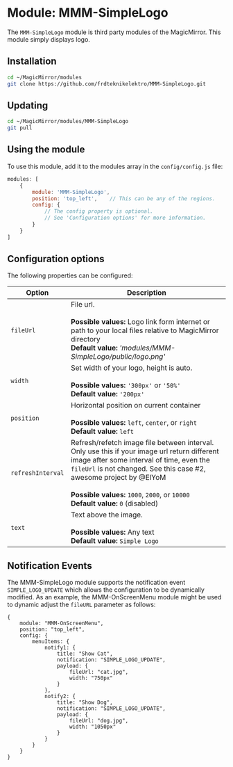 # Module: MMM-SimpleLogo

The `MMM-SimpleLogo` module is third party modules of the MagicMirror. This module simply displays logo.

## Installation

```bash
cd ~/MagicMirror/modules
git clone https://github.com/frdteknikelektro/MMM-SimpleLogo.git
```

## Updating

```bash
cd ~/MagicMirror/modules/MMM-SimpleLogo
git pull
```

## Using the module

To use this module, add it to the modules array in the `config/config.js` file:

```javascript
modules: [
    {
        module: 'MMM-SimpleLogo',
        position: 'top_left',    // This can be any of the regions.
        config: {
            // The config property is optional.
            // See 'Configuration options' for more information.
        }
    }
]
```

## Configuration options

The following properties can be configured:

<table width="100%">
	<!-- why, markdown... -->
	<thead>
		<tr>
			<th>Option</th>
			<th width="100%">Description</th>
		</tr>
	<thead>
	<tbody>
		<tr>
			<td><code>fileUrl</code></td>
			<td>File url.<br>
				<br><b>Possible values:</b> Logo link form internet or path to your local files relative to MagicMirror directory
				<br><b>Default value:</b> <i>'modules/MMM-SimpleLogo/public/logo.png'</i>
			</td>
		</tr>
		<tr>
			<td><code>width</code></td>
			<td>Set width of your logo, height is auto.<br>
				<br><b>Possible values:</b> <code>'300px'</code> or <code>'50%'</code>
				<br><b>Default value:</b> <code>'200px'</code>
			</td>
		</tr>
		<tr>
			<td><code>position</code></td>
			<td>Horizontal position on current container<br>
				<br><b>Possible values:</b> <code>left</code>, <code>center</code>, or <code>right</code>
				<br><b>Default value:</b> <code>left</code>
			</td>
		</tr>
		<tr>
			<td><code>refreshInterval</code></td>
			<td>Refresh/refetch image file between interval. Only use this if your image url return different image after some interval of time, even the <code>fileUrl</code> is not changed. See this case #2, awesome project by @ElYoM <br>
				<br><b>Possible values:</b> <code>1000</code>, <code>2000</code>, or <code>10000</code>
				<br><b>Default value:</b> <code>0</code> (disabled)
			</td>
		</tr>
		<tr>
			<td><code>text</code></td>
			<td>Text above the image.<br>
				<br><b>Possible values:</b> Any text
				<br><b>Default value:</b> <code>Simple Logo</code>
			</td>
		</tr>
	</tbody>
</table>

## Notification Events
The MMM-SimpleLogo module supports the notification event `SIMPLE_LOGO_UPDATE` which allows the configuration to be dynamically modified.  As an example, the MMM-OnScreenMenu module might be used to dynamic adjust the `fileURL` parameter as follows:

    {
        module: "MMM-OnScreenMenu",
        position: "top_left",
        config: {
            menuItems: {
                notify1: {
                    title: "Show Cat",
                    notification: "SIMPLE_LOGO_UPDATE",
                    payload: {
                        fileUrl: "cat.jpg",
                        width: "750px"
                    }
                },
                notify2: {
                    title: "Show Dog",
                    notification: "SIMPLE_LOGO_UPDATE",
                    payload: {
                        fileUrl: "dog.jpg",
                        width: "1050px"
                    }
                }
            }
        }
    }

